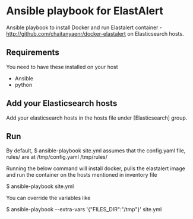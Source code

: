 # Ansible playbook for ElastAlert
Ansible playbook to install Docker and run Elastalert container - http://github.com/chaitanyaenr/docker-elastalert on Elasticsearch hosts.

## Requirements
You need to have these installed on your host
   - Ansible
   - python

## Add your Elasticsearch hosts
Add your elasticsearch hosts in the hosts file under [Elasticsearch] group.

## Run 

By default, $ ansible-playbook site.yml assumes that the config.yaml file, rules/ are at /tmp/config.yaml /tmp/rules/

Running the below command will install docker, pulls the elastalert image and run the container on the hosts mentioned in inventory file

$ ansible-playbook site.yml

You can override the variables like

$ ansible-playbook --extra-vars '{"FILES_DIR":"/tmp"}' site.yml 


